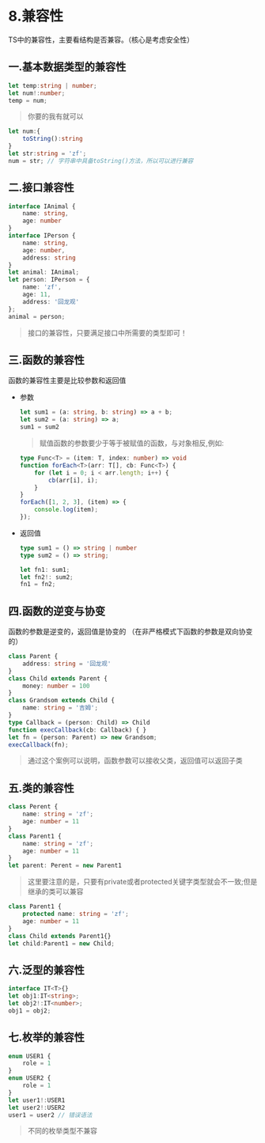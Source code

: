 # 8.兼容性

TS中的兼容性，主要看结构是否兼容。（核心是考虑安全性）

## 一.基本数据类型的兼容性

```ts
let temp:string | number;
let num!:number;
temp = num;
```

> 你要的我有就可以

```ts
let num:{
    toString():string
}
let str:string = 'zf';
num = str; // 字符串中具备toString()方法，所以可以进行兼容
```

## 二.接口兼容性

```ts
interface IAnimal {
    name: string,
    age: number
}
interface IPerson {
    name: string,
    age: number,
    address: string
}
let animal: IAnimal;
let person: IPerson = {
    name: 'zf',
    age: 11,
    address: '回龙观'
};
animal = person;
```

> 接口的兼容性，只要满足接口中所需要的类型即可！

## 三.函数的兼容性

函数的兼容性主要是比较参数和返回值

- 参数

  ```ts
  let sum1 = (a: string, b: string) => a + b;
  let sum2 = (a: string) => a;
  sum1 = sum2
  ```

  > 赋值函数的参数要少于等于被赋值的函数，与对象相反,例如:

  ```ts
  type Func<T> = (item: T, index: number) => void
  function forEach<T>(arr: T[], cb: Func<T>) {
      for (let i = 0; i < arr.length; i++) {
          cb(arr[i], i);
      }
  }
  forEach([1, 2, 3], (item) => {
      console.log(item);
  });
  ```

- 返回值

  ```ts
  type sum1 = () => string | number
  type sum2 = () => string;
  
  let fn1: sum1;
  let fn2!: sum2;
  fn1 = fn2;
  ```

## 四.函数的逆变与协变

函数的参数是逆变的，返回值是协变的 （在非严格模式下函数的参数是双向协变的）

```ts
class Parent {
    address: string = '回龙观'
}
class Child extends Parent {
    money: number = 100
}
class Grandsom extends Child {
    name: string = '吉姆';
}
type Callback = (person: Child) => Child
function execCallback(cb: Callback) { }
let fn = (person: Parent) => new Grandsom;
execCallback(fn);
```

> 通过这个案例可以说明，函数参数可以接收父类，返回值可以返回子类

## 五.类的兼容性

```ts
class Perent {
    name: string = 'zf';
    age: number = 11
}
class Parent1 {
    name: string = 'zf';
    age: number = 11
}
let parent: Perent = new Parent1
```

> 这里要注意的是，只要有private或者protected关键字类型就会不一致;但是继承的类可以兼容

```ts
class Parent1 {
    protected name: string = 'zf';
    age: number = 11
}
class Child extends Parent1{} 
let child:Parent1 = new Child;
```

## 六.泛型的兼容性

```ts
interface IT<T>{}
let obj1:IT<string>;
let obj2!:IT<number>;
obj1 = obj2;
```

## 七.枚举的兼容性

```ts
enum USER1 {
    role = 1
}
enum USER2 {
    role = 1
}
let user1!:USER1
let user2!:USER2
user1 = user2 // 错误语法
```

> 不同的枚举类型不兼容